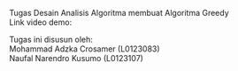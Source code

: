 Tugas Desain Analisis Algoritma membuat Algoritma Greedy  
Link video demo:  

Tugas ini disusun oleh:  
Mohammad Adzka Crosamer (L0123083)  
Naufal Narendro Kusumo (L0123107)  

